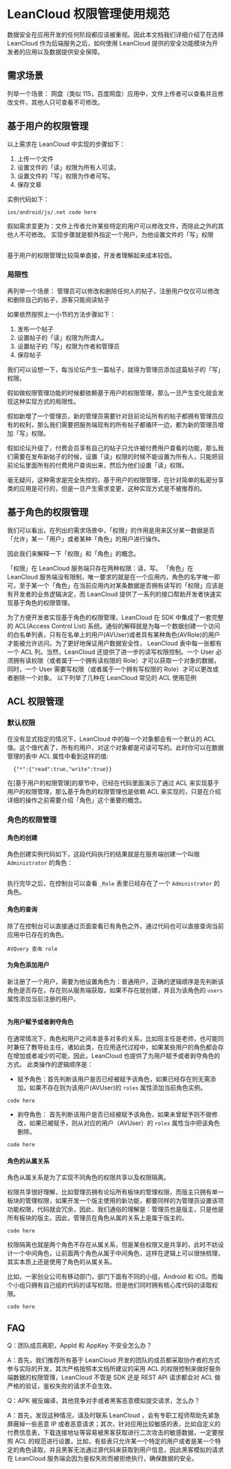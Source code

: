 # LeanCloud 权限管理使用规范

数据安全在应用开发的任何阶段都应该被重视。因此本文档我们详细介绍了在选择 LeanCloud 作为后端服务之后，如何使用 LeanCloud 提供的安全功能模块为开发者的应用以及数据提供安全保障。

## 需求场景

列举一个场景：
网盘（类似 115，百度网盘）应用中，文件上传者可以查看并且修改文件，其他人只可查看不可修改。

## 基于用户的权限管理
以上需求在 LeanCloud 中实现的步骤如下：

1. 上传一个文件
2. 设置文件的「读」权限为所有人可读。
3. 设置文件的「写」权限为作者可写。
4. 保存文章

实例代码如下：

```
ios/android/js/.net code here
```

假如需求变更为：文件上传者允许某些特定的用户可以修改文件，而除此之外的其他人不可修改。
实现步骤就是额外指定一个用户，为他设置文件的「写」权限

```

```

基于用户的权限管理比较简单直接，开发者理解起来成本较低。

### 局限性
再列举一个场景：
管理员可以修改和删除任何人的帖子，注册用户仅仅可以修改和删除自己的帖子，游客只能阅读帖子

如果依然按照上一小节的方法步骤如下：

1. 发布一个帖子
2. 设置帖子的「读」权限为所谓人。
3. 设置帖子的「写」权限为作者和管理员
4. 保存帖子

我们可以设想一下，每当论坛产生一篇帖子，就得为管理员添加这篇帖子的「写」权限。

假如做权限管理功能的时候都依赖基于用户的权限管理，那么一旦产生变化就会发现这种实现方式的局限性。

假如新增了一个管理员，新的管理员需要针对目前论坛所有的帖子都拥有管理员应有的权利，那么我们需要把服务端现有的所有帖子都循环一边，都为新的管理员增加「写」权限。

假如论坛升级了，付费会员享有自己的帖子只允许被付费用户查看的功能，那么我们需要在发布新帖子的时候，设置「读」权限的时候不能设置为所有人，只能把目前论坛里面所有的付费用户查询出来，然后为他们设置「读」权限。

毫无疑问，这种需求是完全失控的，基于用户的权限管理，在针对简单的私密分享类的应用是可行的，但是一旦产生需求变更，这种实现方式是不被推荐的。

## 基于角色的权限管理

我们可以看出，在列出的需求场景中，「权限」的作用是用来区分某一数据是否「允许」某一「用户」或者某种「角色」的用户进行操作。

因此我们来解释一下「权限」和「角色」的概念。

「权限」在 LeanCloud 服务端只存在两种权限：读，写。
「角色」在 LeanCloud 服务端没有限制，唯一要求的就是在一个应用内，角色的名字唯一即可，至于某一个「角色」在当前应用内对某条数据是否拥有读写的「权限」应该是有开发者的业务逻辑决定，而 LeanCloud 提供了一系列的接口帮助开发者快速实现基于角色的权限管理。

为了方便开发者实现基于角色的权限管理，LeanCloud 在 SDK 中集成了一套完整的 ACL(Access Control List) 系统。通俗的解释就是为每一个数据创建一个访问的白名单列表，只有在名单上的用户(AVUser)或者具有某种角色(AVRole)的用户才能被允许访问。为了更好地保证用户数据安全性， LeanCloud 表中每一张都有一个 ACL 列。当然，LeanCloud 还提供了进一步的读写权限控制。一个 User 必须拥有读权限（或者属于一个拥有读权限的 Role）才可以获取一个对象的数据，同时，一个 User 需要写权限（或者属于一个拥有写权限的 Role）才可以更改或者删除一个对象。 以下列举了几种在 LeanCloud 常见的 ACL 使用范例

## ACL 权限管理
### 默认权限

在没有显式指定的情况下，LeanCloud 中的每一个对象都会有一个默认的 ACL 值。这个值代表了，所有的用户，对这个对象都是可读可写的。此时你可以在数据管理的表中 ACL 属性中看到这样的值:

```
  {"*":{"read":true,"write":true}}
```
在[基于用户的权限管理]的章节中，已经在代码里面演示了通过 ACL 来实现基于用户的权限管理，那么基于角色的权限管理也是依赖 ACL 来实现的，只是在介绍详细的操作之前需要介绍「角色」这个重要的概念。

### 角色的权限管理

#### 角色的创建
角色创建实例代码如下，这段代码执行的结果就是在服务端创建一个叫做 `Administrator` 的角色：

```

```
执行完毕之后，在控制台可以查看 `_Role` 表里已经存在了一个 `Administrator` 的角色。

#### 角色的查询
除了在控制台可以直接通过页面查看已有角色之外，通过代码也可以直接查询当前应用中已存在的角色。

```
AVQuery 查询 role 
```

#### 为角色添加用户
新注册了一个用户，需要为他设置角色为：普通用户，正确的逻辑顺序是先判断该角色是否存在，存在则从服务端获取，如果不存在就创建，并且为该角色的 `users` 属性添加当前注册的用户。

```
``` 

#### 为用户赋予或者剥夺角色
在通常情况下，角色和用户之间本是多对多的关系，比如班主任是老师，也可能同时兼任了教导处主任，诸如此类，在应用迭代过程中，如果某些用户的角色都会存在增加或者减少的可能，因此，LeanCloud 也提供了为用户赋予或者剥夺角色的方式。
此类操作的逻辑顺序是：

* 赋予角色：首先判断该用户是否已经被赋予该角色，如果已经存在则无需添加，如果不存在则为该用户(AVUser)的 `roles` 属性添加当前角色实例。

```
code here
```
* 剥夺角色： 首先判断该用户是否已经被赋予该角色，如果未曾赋予则不做修改，如果已被赋予，则从对应的用户（AVUser）的 `roles` 属性当中把该角色删除。 

```
code here
```

#### 角色的从属关系
角色从属关系是为了实现不同角色的权限共享以及权限隔离。

权限共享很好理解，比如管理员拥有论坛所有板块的管理权限，而版主只拥有单一板块的管理权限，如果开发一个版主使用的新功能，都要同样的为管理员设置该项功能权限，代码就会冗余，因此，我们通俗的理解是：管理员也是版主，只是他是所有板块的版主。因此，管理员在角色从属的关系上是属于版主的。

```
code here
```

权限隔离也就是两个角色不存在从属关系，但是某些权限又是共享的，此时不妨设计一个中间角色，让前面两个角色从属于中间角色，这样在逻辑上可以很快梳理，其实本质上还是使用了角色的从属关系。

比如，一家创业公司有移动部门，部门下面有不同的小组，Android 和 iOS。而每个小组只拥有自己组的代码的读写权限。但是他们同时拥有核心库代码的读取权限。

```
code here
```


## FAQ
Q：团队成员离职，AppId 和 AppKey 不安全怎么办？

A：首先，我们推荐所有基于 LeanCloud 开发的团队的成员都采取协作者的方式参与实际的开发，其次严格按照本文档所建议的采用 ACL 的权限控制来做好服务端数据的权限管理，LeanCloud 不管是 SDK 还是 REST API 请求都会对 ACL 做严格的验证，鉴权失败的请求不会生效。

Q：APK 被反编译，其他竞争对手或者黑客恶意模拟提交请求，怎么办？

A：首先，发现这种情况，请及时联系 LeanCloud ，会有专职工程师帮助先紧急屏蔽掉一些恶意 IP 或者恶意请求；其次，针对应用比较敏感的表，比如自定义的付费信息表，下载连接地址等容易被黑客获取进行二次攻击的敏感数据，一定要按照 ACL 的规范进行设置，比如，有些表只允许某一个特定的用户或者是某一个特定的角色读取，并且黑客无法通过源代码来获取到用户信息，因此黑客模拟的请求在 LeanCloud 服务端会因为鉴权失败而被拒绝执行，确保数据的安全。

